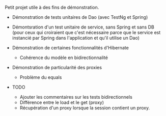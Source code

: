 Petit projet utile à des fins de démonstration.

* Démonstration de tests unitaires de Dao (avec TestNg et Spring)

* Démontsration d'un test unitaire de service, sans Spring et sans DB (pour ceux qui croiraient que c'est nécessaire parce que le service est instancié par Spring dans l'application et qu'il utilise un Dao)

* Démonstration de certaines fonctionnalités d'Hibernate
	+ Cohérence du modèle en bidirectionnalité
	
* Démonstration de particularité des proxies
	+ Problème du equals

* TODO
	+ Ajouter les commentaires sur les tests bidirectionnels
	+ Différence entre le load et le get (proxy)
	+ Récupération d'un proxy lorsque la session contient un proxy.